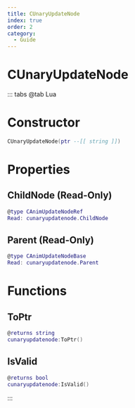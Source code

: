 ```yaml
---
title: CUnaryUpdateNode
index: true
order: 2
category:
  - Guide
---
```


# CUnaryUpdateNode

::: tabs
@tab Lua
# Constructor
```lua
CUnaryUpdateNode(ptr --[[ string ]])
```
# Properties
## ChildNode (Read-Only)
```lua
@type CAnimUpdateNodeRef
Read: cunaryupdatenode.ChildNode
```
## Parent (Read-Only)
```lua
@type CAnimUpdateNodeBase
Read: cunaryupdatenode.Parent
```
# Functions
## ToPtr
```lua
@returns string
cunaryupdatenode:ToPtr()
```
## IsValid
```lua
@returns bool
cunaryupdatenode:IsValid()
```

:::